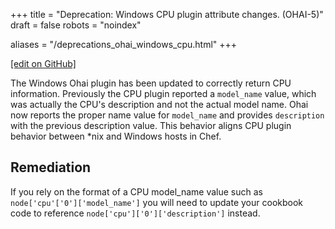 +++
title = "Deprecation: Windows CPU plugin attribute changes. (OHAI-5)"
draft = false
robots = "noindex"


aliases = "/deprecations_ohai_windows_cpu.html"
+++

[\[edit on GitHub\]](https://github.com/chef/chef-web-docs/blob/master/content/deprecations_ohai_windows_cpu.md)

The Windows Ohai plugin has been updated to correctly return CPU
information. Previously the CPU plugin reported a `model_name` value,
which was actually the CPU's description and not the actual model name.
Ohai now reports the proper name value for `model_name` and provides
`description` with the previous description value. This behavior aligns
CPU plugin behavior between \*nix and Windows hosts in Chef.

## Remediation

If you rely on the format of a CPU model_name value such as
`node['cpu'['0']['model_name']` you will need to update your cookbook
code to reference `node['cpu']['0']['description']` instead.
